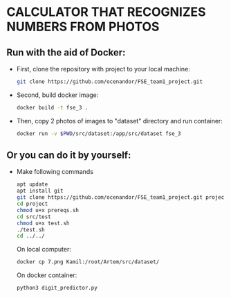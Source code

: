 # CALCULATOR THAT RECOGNIZES NUMBERS FROM PHOTOS 

## Run with the aid of Docker:
- First, clone the repository with project to your local machine:
   ```bash
   git clone https://github.com/ocenandor/FSE_team1_project.git
   ```
- Second, build docker image:
   ```bash
   docker build -t fse_3 .
   ```
- Then, copy 2 photos of images to "dataset" directory and run container:
   ```bash
   docker run -v $PWD/src/dataset:/app/src/dataset fse_3
   ```

## Or you can do it by yourself:

- Make following commands 
   ```bash
   apt update
   apt install git
   git clone https://github.com/ocenandor/FSE_team1_project.git project
   cd project
   chmod u+x prereqs.sh
   cd src/test
   chmod u+x test.sh
   ./test.sh
   cd ../../
   ```
   On local computer:
   ```bash
   docker cp 7.png Kamil:/root/Artem/src/dataset/
   ```

   On docker container:
   ```bash
   python3 digit_predictor.py
   ```
